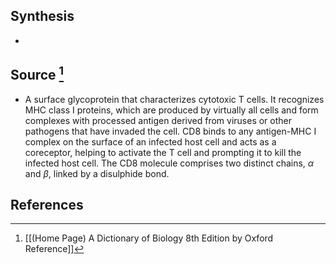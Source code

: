 ## Synthesis
- 
## Source [^1]
- A surface glycoprotein that characterizes cytotoxic T cells. It recognizes MHC class I proteins, which are produced by virtually all cells and form complexes with processed antigen derived from viruses or other pathogens that have invaded the cell. CD8 binds to any antigen-MHC I complex on the surface of an infected host cell and acts as a coreceptor, helping to activate the T cell and prompting it to kill the infected host cell. The CD8 molecule comprises two distinct chains, $\alpha$ and $\beta$, linked by a disulphide bond.
## References

[^1]: [[(Home Page) A Dictionary of Biology 8th Edition by Oxford Reference]]